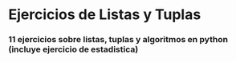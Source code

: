 # Ejercicios de Listas y Tuplas 
### 11 ejercicios sobre listas, tuplas y algoritmos en python (incluye ejercicio de estadistica)
